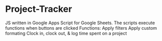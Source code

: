 # Project-Tracker
JS written in Google Apps Script for Google Sheets.
The scripts execute functions when buttons are clicked
Functions: 
Apply filters
Apply custom formating
Clock in, clock out, & log time spent on a project
